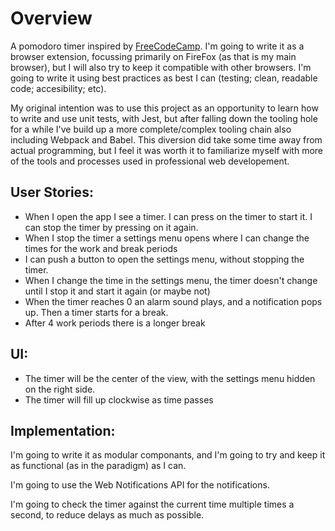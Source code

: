 # Overview

A pomodoro timer inspired by [FreeCodeCamp](https://www.freecodecamp.com). I'm going to write it as a browser extension, focussing primarily on FireFox (as that is my main browser), but I will also try to keep it compatible with other browsers. I'm going to write it using best practices as best I can (testing; clean, readable code; accesibility; etc).

My original intention was to use this project as an opportunity to learn how to write and use unit tests, with Jest, but after falling down the tooling hole for a while I've build up a more complete/complex tooling chain also including Webpack and Babel. This diversion did take some time away from actual programming, but I feel it was worth it to familiarize myself with more of the tools and processes used in professional web developement.

## User Stories:

 - When I open the app I see a timer. I can press on the timer to start it. I can stop the timer by pressing on it again.
 - When I stop the timer a settings menu opens where I can change the times for the work and break periods
 - I can push a button to open the settings menu, without stopping the timer.
 - When I change the time in the settings menu, the timer doesn't change until I stop it and start it again (or maybe not)
 - When the timer reaches 0 an alarm sound plays, and a notification pops up. Then a timer starts for a break.
 - After 4 work periods there is a longer break


 ## UI:

 - The timer will be the center of the view, with the settings menu hidden on the right side.
 - The timer will fill up clockwise as time passes


 ## Implementation:

I'm going to write it as modular componants, and I'm going to try and keep it as functional (as in the paradigm) as I can.

I'm going to use the Web Notifications API for the notifications.

I'm going to check the timer against the current time multiple times a second, to reduce delays as much as possible.